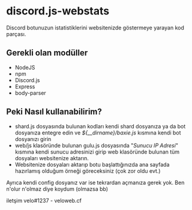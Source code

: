 
# discord.js-webstats


Discord botunuzun istatistiklerini websitenizde göstermeye yarayan kod parçası.

## **Gerekli olan modüller**

 - NodeJS
 - npm
 - Discord.js
 - Express
 - body-parser
 

## Peki Nasıl kullanabilirim?

 - shard.js dosyasında bulunan kodları kendi shard dosyanıza ya da bot dosyanıza entegre edin ve *${__dirname}/baxie.js* kısmına kendi bot dosyanızı girin
 - web/js klasöründe bulunan gulu.js dosyasında "*Sunucu IP Adresi*" kısmına kendi sunucu adresinizi girip web klasöründe bulunan tüm dosyaları websitenize aktarın.
 -  Websitenize dosyaları aktarıp botu başlattığınızda ana sayfada hazırlamış olduğum örneği göreceksiniz (çok zor oldu evt.)

Ayrıca kendi config dosyanız var ise tekrardan açmanıza gerek yok. Ben n'olur n'olmaz diye koydum (olmazsa bb)

iletşim
velo#1237 - veloweb.cf
